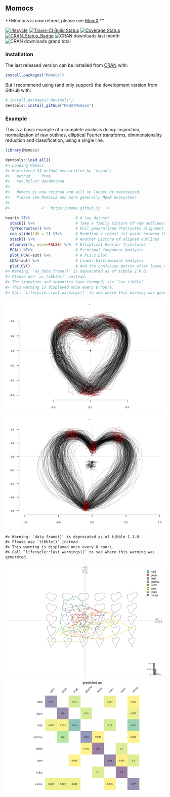 
<!--README.md is generated from README.Rmd. Please edit that file -->

## Momocs

**Momocs is now retired, please see [MomX](https://momx.github.io/MomX/)
**

<!--Badges -->

[![lifecycle](https://img.shields.io/badge/lifecycle-maturing-blue.svg)](https://www.tidyverse.org/lifecycle/#maturing)
[![Travis-CI Build
Status](https://travis-ci.org/MomX/Momocs.svg?branch=master)](https://travis-ci.org/MomX/Momocs)
[![Coverage
Status](https://img.shields.io/codecov/c/github/MomX/Momocs/master.svg)](https://codecov.io/github/MomX/Momocs?branch=master)
[![CRAN\_Status\_Badge](http://www.r-pkg.org/badges/version/Momocs)](http://cran.r-project.org/package=Momocs)
![CRAN downloads last month](http://cranlogs.r-pkg.org/badges/Momocs)
![CRAN downloads grand
total](http://cranlogs.r-pkg.org/badges/grand-total/Momocs)

### Installation

The last released version can be installed from
[CRAN](https://CRAN.R-project.org/package=Momocs) with:

``` r
install.packages("Momocs")
```

But I recommend using (and only support) the development version from
GitHub with:

``` r
# install.packages("devtools")
devtools::install_github("MomX/Momocs")
```

<!--
## Features
__Matrices of xy-coordinates__
* ~100 generic tools like centering, scaling, rotating, calculating area, perimeter, etc. Full list with `apropos("coo_")`
* generic plotters: `coo_plot` and `g` (work in progress)

__Data acquisition + Babel__

* Outline extraction from black mask/silhouettes `.jpgs`
* Landmark definition on outlines (`def_ldk` or via [StereoMorph](https://github.com/aaronolsen/StereoMorph))
* Open curves digitization with bezier curves (via [StereoMorph](https://github.com/aaronolsen/StereoMorph))
* Import/Export from/to `.nts`, `.tps`, `PAST`, `.txt`, etc.

__Outline analysis__

* Elliptical Fourier analysis (`efourier`)
* Radii variation (`rfourier`)
* Radii variation - curvilinear abscissa (`sfourier`)
* Tangent Angle Fourier analysis (`tfourier`)

__Open-outlines__

* Natural (raw) polynomials (`npoly`)
* Orthogonal (Legendre) polynomials (`opoly`)
* Discrete Cosinus Transform (`dfourier`)
* `bezier` core functions

__Configuration of landmarks__

* Full Generalized Procrustes Adjustment (`fgProcrustes`)
* Sliding semi-landmarks (`fgsProcrustes`)

__Traditional morphometrics and global shape descriptors__

* Facilities for multivariate analysis (see `flowers`)
* A long list of shape scalars (eg. `coo_eccentricity`, `coo_rectilinearity`, etc.)

__Data handling__

* Easy data manipulation with `filter`, `select`, `slice`, `mutate` and other verbs ala [dplyr](https://github.com/hadley/dplyr/)
* New verbs useful for morphometrics such as `combine` and `chop`, to handle several 2D views
* Permutation methods to resample data (`perm`, `breed`)

__Multivariate analysis__

* Mean shape (groupwise) calculations (`mshapes`)
* Principal component analysis (`PCA`)
* Multivariate analysis of variance (`MANOVA` + pairwise testing `MANOVA_PW`)
* Linear discriminant analysis and screening (`LDA`)
* Hierarchical clustering (`CLUST`)
* K-means (`KMEANS`)

__Graphical methods__

* Family pictures and quick inspection of whole datasets (`stack` and `panel`)
* Some `ggplot2` plots, when useful (and convet Momocs' objects into `data.frames it with `as_df`)
* Morphological spaces for PCA
* Thin plate splines and variation around deformation grids


__Misc__

* Datasets for all types of data (`apodemus`, `bot`, `chaff`, `charring`, `flower`,  `hearts`, `molars`, `mosquito`, `mouse`, `oak`, `olea`, `shapes`, `trilo`, `wings`)
* [Shiny](http://shiny.rstudio.com/) demonstrators/helpers. See [Momecs](https://github.com/vbonhomme/Momecs/)
* [Online documentation](http://vbonhomme.github.io/Momocs/)
-->

### Example

This is a basic example of a complete analysis doing: inspection,
normalization of raw outlines, elliptical Fourier transforms,
dimmensionality reduction and classification, using a single line.

``` r
library(Momocs)
```

``` r
devtools::load_all()
#> Loading Momocs
#> Registered S3 method overwritten by 'vegan':
#>   method     from      
#>   rev.hclust dendextend
#> 
#>   Momocs is now retired and will no longer be maintained.
#>   Please see Momocs2 and more generally MomX ecosystem:
#> 
#>              <   https://momx.github.io   >
```

``` r
hearts %T>%                    # A toy dataset
  stack() %>%                  # Take a family picture of raw outlines
  fgProcrustes() %>%           # Full generalized Procrustes alignment
  coo_slide(ldk = 2) %T>%      # Redefine a robust 1st point between the cheeks
  stack() %>%                  # Another picture of aligned outlines
  efourier(6, norm=FALSE) %>%  # Elliptical Fourier Transforms
  PCA() %T>%                   # Principal Component Analysis
  plot_PCA(~aut) %>%           # A PC1:2 plot
  LDA(~aut) %>%                # Linear Discriminant Analysis
  plot_CV()                    # And the confusion matrix after leave one out cross validation
#> Warning: `as_data_frame()` is deprecated as of tibble 2.0.0.
#> Please use `as_tibble()` instead.
#> The signature and semantics have changed, see `?as_tibble`.
#> This warning is displayed once every 8 hours.
#> Call `lifecycle::last_warnings()` to see where this warning was generated.
```

![](README-example-1.png)<!-- -->![](README-example-2.png)<!-- -->

    #> Warning: `data_frame()` is deprecated as of tibble 1.1.0.
    #> Please use `tibble()` instead.
    #> This warning is displayed once every 8 hours.
    #> Call `lifecycle::last_warnings()` to see where this warning was generated.

![](README-example-3.png)<!-- -->![](README-example-4.png)<!-- -->
